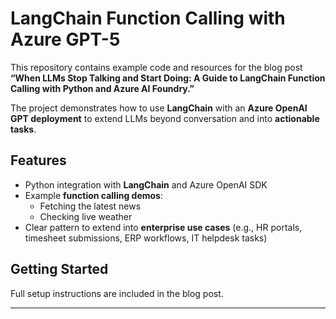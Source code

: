 # LangChain Function Calling with Azure GPT-5

This repository contains example code and resources for the blog post  
**“When LLMs Stop Talking and Start Doing: A Guide to LangChain Function Calling with Python and Azure AI Foundry.”**

The project demonstrates how to use **LangChain** with an **Azure OpenAI GPT deployment** to extend LLMs beyond conversation and into **actionable tasks**.  

## Features 
- Python integration with **LangChain** and Azure OpenAI SDK  
- Example **function calling demos**:  
  - Fetching the latest news  
  - Checking live weather  
- Clear pattern to extend into **enterprise use cases** (e.g., HR portals, timesheet submissions, ERP workflows, IT helpdesk tasks)  

## Getting Started
Full setup instructions are included in the blog post.  

---
